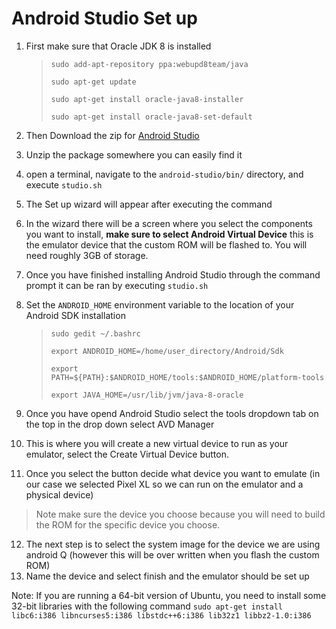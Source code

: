 # Android Studio Set up

1. First make sure that Oracle JDK 8 is installed
    >  `sudo add-apt-repository ppa:webupd8team/java`
    >
    > `sudo apt-get update`
    >
    > `sudo apt-get install oracle-java8-installer`
    >
    > `sudo apt-get install oracle-java8-set-default`

2. Then Download the zip for [Android Studio](https://developer.android.com/studio)
3. Unzip the package somewhere you can easily find it
4. open a terminal, navigate to the `android-studio/bin/` directory, and execute `studio.sh`
5. The Set up wizard will appear after executing the command
6. In the wizard there will be a screen where you select the components you want to install, **make sure to select Android Virtual Device** this is the emulator device that the custom ROM will be flashed to. You will need roughly 3GB of storage.
7. Once you have finished installing Android Studio through the command prompt it can be ran by executing `studio.sh`
8. Set the `ANDROID_HOME` environment variable to the location of your Android SDK installation
    >`sudo gedit ~/.bashrc`
    >
    >`export ANDROID_HOME=/home/user_directory/Android/Sdk`
    >
    >`export PATH=${PATH}:$ANDROID_HOME/tools:$ANDROID_HOME/platform-tools`
    >
    >`export JAVA_HOME=/usr/lib/jvm/java-8-oracle`
9. Once you have opend Android Studio select the tools dropdown tab on the top in the drop down select AVD Manager
10. This is where you will create a new virtual device to run as your emulator, select the Create Virtual Device button.
11. Once you select the button decide what device you want to emulate (in our case we selected Pixel XL so we can run on the emulator and a physical device)
> Note make sure the device you choose because you will need to build the ROM for the specific device you choose.
12. The next step is to select the system image for the device we are using android Q (however this will be over written when you flash the custom ROM)
13. Name the device and select finish and the emulator should be set up



Note: If you are running a 64-bit version of Ubuntu, you need to install some 32-bit libraries with the following command
    `sudo apt-get install libc6:i386 libncurses5:i386 libstdc++6:i386 lib32z1 libbz2-1.0:i386`
